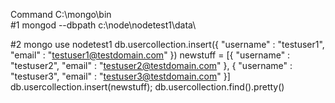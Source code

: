 Command C:\mongo\bin\
#1
mongod --dbpath c:\node\nodetest1\data\

#2
mongo
use nodetest1
db.usercollection.insert({ "username" : "testuser1", "email" : "testuser1@testdomain.com" })
newstuff = [{ "username" : "testuser2", "email" : "testuser2@testdomain.com" }, { "username" : "testuser3", "email" : "testuser3@testdomain.com" }]
db.usercollection.insert(newstuff);
db.usercollection.find().pretty()